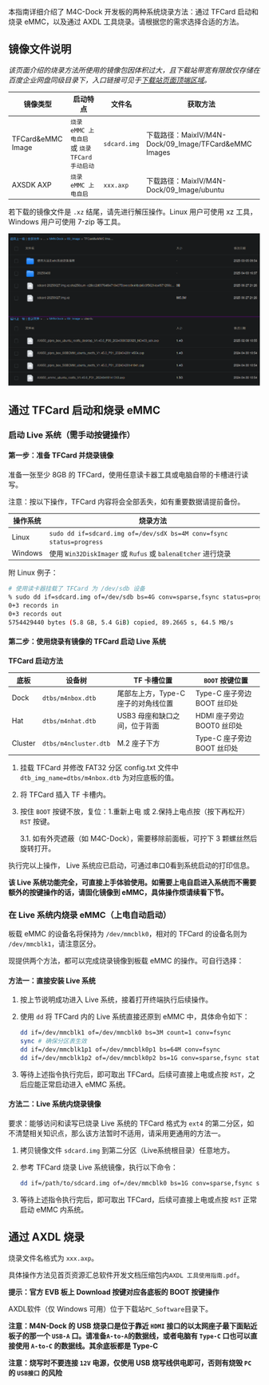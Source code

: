 本指南详细介绍了 M4C-Dock 开发板的两种系统烧录方法：通过 TFCard 启动和烧录 eMMC，以及通过 AXDL 工具烧录。请根据您的需求选择合适的方法。


## 镜像文件说明

*该页面介绍的烧录方法所使用的镜像包因体积过大，且下载站带宽有限故仅存储在百度企业网盘同级目录下，入口链接可见于[下载站页面顶端区域](https://dl.sipeed.com/)。*


| 镜像类型           | 启动特点                                    | 文件名        | 获取方法           |
|-------------------|-------------------------------------------|--------------|-------------------|
| TFCard&eMMC Image | `烧录 eMMC 上电自启` 或 `烧录 TFCard 手动启动` | `sdcard.img` | 下载路径：MaixIV/M4N-Dock/09_Image/TFCard&eMMC Images           |
| AXSDK AXP         | `烧录 eMMC 上电自启`                        | `xxx.axp`    | 下载路径：MaixIV/M4N-Dock/09_Image/ubuntu                       |


若下载的镜像文件是 `.xz` 结尾，请先进行解压操作。Linux 用户可使用 xz 工具，Windows 用户可使用 7-zip 等工具。

![](../assets/baidupan-dl.png)

## 通过 TFCard 启动和烧录 eMMC

### 启动 Live 系统（需手动按键操作）

#### 第一步：准备 TFCard 并烧录镜像

准备一张至少 8GB 的 TFCard，使用任意读卡器工具或电脑自带的卡槽进行读写。

注意：按以下操作，TFCard 内容将会全部丢失，如有重要数据请提前备份。

| 操作系统   | 烧录方法                                                                 |
|------------|--------------------------------------------------------------------------|
| Linux      | `sudo dd if=sdcard.img of=/dev/sdX bs=4M conv=fsync status=progress`    |
| Windows    | 使用 `Win32DiskImager` 或 `Rufus` 或 `balenaEtcher` 进行烧录            |

附 Linux 例子：
```bash
# 使用读卡器挂载了 TFCard 为 /dev/sdb 设备
% sudo dd if=sdcard.img of=/dev/sdb bs=4G conv=sparse,fsync status=progress 
0+3 records in
0+3 records out
5754429440 bytes (5.8 GB, 5.4 GiB) copied, 89.2665 s, 64.5 MB/s
```

#### 第二步：使用烧录有镜像的 TFCard 启动 Live 系统

**TFCard 启动方法**

| 底板       | 设备树                | TF 卡槽位置                     |  `BOOT` 按键位置            |
|------------|---------------------|--------------------------------|---------------------------|
| Dock       | `dtbs/m4nbox.dtb`     | 尾部左上方，Type-C 座子的对角线位置 |  Type-C 座子旁边 BOOT 丝印处 |
| Hat        | `dtbs/m4nhat.dtb`     | USB3 母座和缺口之间，位于背面      |  HDMI 座子旁边 BOOT0 丝印处  |
| Cluster    | `dtbs/m4ncluster.dtb` | M.2 座子下方                    |  Type-C 座子旁边 BOOT 丝印处 |

1. 挂载 TFCard 并修改 FAT32 分区 config.txt 文件中 `dtb_img_name=dtbs/m4nbox.dtb` 为对应底板的值。

2. 将 TFCard 插入 TF 卡槽内。

3. 按住 `BOOT` 按键不放，复位：1.重新上电 或 2.保持上电点按（按下再松开） `RST` 按键。

    3.1. 如有外壳遮蔽（如 M4C-Dock），需要移除前面板，可拧下 3 颗螺丝然后旋转打开。

执行完以上操作， Live 系统应已启动，可通过串口0看到系统启动的打印信息。

**该 Live 系统功能完全，可直接上手体验使用。如需要上电自启进入系统而不需要额外的按键操作的话，请固化镜像到 eMMC，具体操作烦请续看下节。**


### 在 Live 系统内烧录 eMMC（上电自动启动）

板载 eMMC 的设备名将保持为 `/dev/mmcblk0`，相对的 TFCard 的设备名则为 `/dev/mmcblk1`，请注意区分。

现提供两个方法，都可以完成烧录镜像到板载 eMMC 的操作。可自行选择：

#### 方法一：直接安装 Live 系统

1. 按上节说明成功进入 Live 系统，接着打开终端执行后续操作。

2. 使用 `dd` 将 TFCard 内的 Live 系统直接还原到 eMMC 中，具体命令如下：

    ```sh
    dd if=/dev/mmcblk1 of=/dev/mmcblk0 bs=3M count=1 conv=fsync
    sync # 确保分区表生效
    dd if=/dev/mmcblk1p1 of=/dev/mmcblk0p1 bs=64M conv=fsync
    dd if=/dev/mmcblk1p2 of=/dev/mmcblk0p2 bs=1G conv=sparse,fsync status=progress
    ```

3. 等待上述指令执行完后，即可取出 TFCard。后续可直接上电或点按 `RST`，之后应能正常启动进入 eMMC 系统。

#### 方法二：Live 系统内烧录镜像

要求：能够访问和读写已烧录 Live 系统的 TFCard 格式为 `ext4` 的第二分区，如不清楚相关知识点，那么该方法暂时不适用，请采用更通用的方法一。

1. 拷贝镜像文件 `sdcard.img` 到第二分区（Live系统根目录）任意地方。

2. 参考 TFCard 烧录 Live 系统镜像，执行以下命令：

    ```sh
    dd if=/path/to/sdcard.img of=/dev/mmcblk0 bs=1G conv=sparse,fsync status=progress
    ```

3. 等待上述指令执行完后，即可取出 TFCard，后续可直接上电或点按 `RST` 正常启动 eMMC 内系统。


## 通过 AXDL 烧录

烧录文件名格式为 `xxx.axp`。

具体操作方法见首页资源汇总软件开发文档压缩包内`AXDL 工具使用指南.pdf`。

**提示：官方 EVB 板上 Download 按键对应各底板的 BOOT 按键操作**

AXDL软件（仅 Windows 可用）位于下载站`PC_Software`目录下。

**注意：M4N-Dock 的 USB 烧录口是位于靠近 `HDMI` 接口的以太网座子最下面贴近板子的那一个 `USB-A` 口。请准备`A-to-A`的数据线，或者电脑有 `Type-C` 口也可以直接使用 `A-to-C` 的数据线。其余底板都是 Type-C**

**注意：烧写时不要连接 `12V` 电源，仅使用 USB 烧写线供电即可，否则有烧毁 `PC` 的 `USB接口` 的风险**
